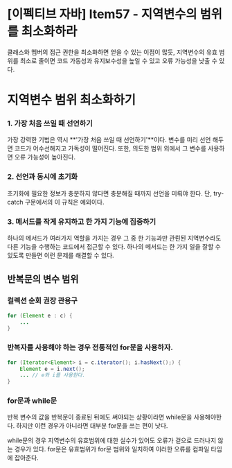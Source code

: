 # [이펙티브 자바] Item57 - 지역변수의 범위를 최소화하라

클래스와 멤버의 접근 권한을 최소화하면 얻을 수 있는 이점이 많듯, 지역변수의 유효 범위를 최소로 줄이면 코드 가동성과 유지보수성을 높일 수 있고 오류 가능성을 낮출 수 있다.

# 지역변수 범위 최소화하기

### 1. 가장 처음 쓰일 때 선언하기

가장 강력한 기법은 역시 **'가장 처음 쓰일 때 선언하기'**이다. 변수를 미리 선언 해두면 코드가 어수선해지고 가독성이 떨어진다. 또한, 의도한 범위 외에서 그 변수를 사용하면 오류 가능성이 높아진다.

### 2. 선언과 동시에 초기화

초기화에 필요한 정보가 충분하지 않다면 충분해질 때까지 선언을 미뤄야 한다. 단, try-catch 구문에서의 이 규칙은 예외이다. 

### 3. 메서드를 작게 유지하고 한 가지 기능에 집중하기

하나의 메서드가 여러가지 역할을 가지는 경우 그 중 한 기능과만 관뢴된 지역변수라도 다른 기능을 수행하는 코드에서 접근할 수 있다. 하나의 메서드는 한 가지 일을 잘할 수 있도록 만들면 이런 문제를 해결할 수 있다.

## 반복문의 변수 범위

### 컬렉션 순회 권장 관용구

```java
for (Element e : c) {
	...
}
```

### 반복자를 사용해야 하는 경우 전통적인 for문을 사용하자.

```java
for (Iterator<Element> i = c.iterator(); i.hasNext();) {
	Element e = i.next();
	... // e와 i를 사용한다.
}
```

### for문과 while문

반복 변수의 값을 반복문이 종료된 뒤에도 써야되는 상황이라면 while문을 사용해야한다. 하지만 이런 경우가 아니라면 대부분 for문을 쓰는 편이 낫다.

while문의 경우 지역변수의 유효범위에 대한 실수가 있어도 오류가 겉으로 드러나지 않는 경우가 있다. for문은 유효범위가 for문 범위와 일치하여 이러한 오류를 컴파일 타임에 잡아준다.